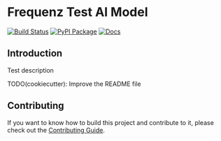 # Frequenz Test AI Model

[![Build Status](https://github.com/frequenz-floss/frequenz-model-test/actions/workflows/ci.yaml/badge.svg)](https://github.com/frequenz-floss/frequenz-model-test/actions/workflows/ci.yaml)
[![PyPI Package](https://img.shields.io/pypi/v/frequenz-model-test)](https://pypi.org/project/frequenz-model-test/)
[![Docs](https://img.shields.io/badge/docs-latest-informational)](https://frequenz-floss.github.io/frequenz-model-test/)

## Introduction

Test description

TODO(cookiecutter): Improve the README file

## Contributing

If you want to know how to build this project and contribute to it, please
check out the [Contributing Guide](CONTRIBUTING.md).
